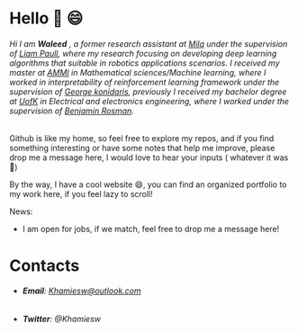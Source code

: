 # Hello :wave: :smile:

###### Hi I am **Waleed** ,  a former research assistant at [Mila](https://mila.quebec/) under the supervision of [Liam Paull](https://liampaull.ca/), where my research focusing on developing deep learning algorithms that suitable in robotics applications scenarios. I received my master at [AMMI](https://aimsammi.org/) in Mathematical sciences/Machine learning, where I worked in interpretability of reinforcement learning framework under the supervision of [George konidaris](http://cs.brown.edu/people/gdk/), previously I received my bachelor degree at [UofK](https://www.uofk.edu/en) in Electrical and electronics engineering, where I worked under the supervision of [Benjamin Rosman](https://www.benjaminrosman.com/).

Github is like my home, so feel free to explore my repos, and if you find something interesting or have some notes that help me improve, please drop me a message here, I would love to hear your inputs ( whatever it was :raised_hands:)

By the way, I have a cool website :smile:, you can find an organized portfolio to my work here, if you feel lazy to scroll!



News:

- I am open for jobs, if we match, feel free to drop me a message here!

# Contacts

- ###### **Email**: Khamiesw@outlook.com 

- ###### **Twitter**: @Khamiesw

